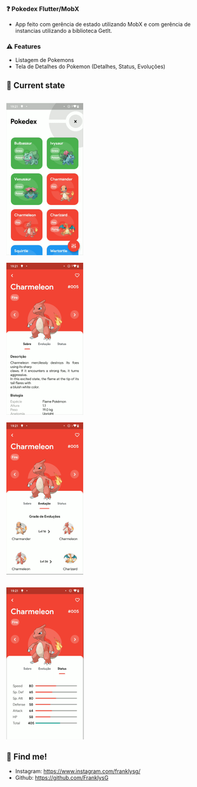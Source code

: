 ### ❓ Pokedex Flutter/MobX

- App feito com gerência de estado utilizando MobX e com gerência de instancias utilizando a biblioteca GetIt.
### ⚠️ Features

- Listagem de Pokemons
- Tela de Detalhes do Pokemon (Detalhes, Status, Evoluções)
## 📱 Current state

<p align="left">
<code>
<img src="assets/readme/screenshot-01.png" height="400px">
</code>
<code>
<img src="assets/readme/screenshot-02.png" height="400px">
</code>
<code>
<img src="assets/readme/screenshot-03.png" height="400px">
</code>
</p>
<p align="left">
<code>
<img src="assets/readme/screenshot-04.png" height="400px">
</code>
</p>

## 📌 Find me!
<!-- - Linkedin: https://www.linkedin.com/in/FranklysG19/ -->
- Instagram: https://www.instagram.com/franklysg/
- Github: https://github.com/FranklysG